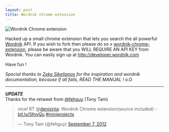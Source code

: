 ```yaml
---
layout: post
title: Wordnik chrome extension
---
```


![Wordnik Chrome extension](https://a248.e.akamai.net/camo.github.com/0983e3fe947a3cefebbbd067351da2d60122d07d/687474703a2f2f662e636c2e6c792f6974656d732f314c3165337331493341306b31793348314a31632f776f72646e696b2d6368726f6d652d657874656e73696f6e2e706e67)

Hacked up a small chrome extension that lets you search the all powerful [Wordnik](http://www.wordnik.com) API.
If you wish to fork then please do so &raquo; [wordnik-chrome-extension](https://github.com/dkabistan/wordnik-chrome-extension), please be aware that you WILL REQUIRE AN API KEY from Wordnik. You can easily sign up at http://developer.wordnik.com

Have fun !


_Special thanks to [Zeke Sikelianos](http://github.com/zeke) for the inspiration and wordnik documentation, because if all fails, READ THE MANUAL !_ o.O

---

**_UPDATE_**  
Thanks for the retweet from [@fehguy](http://www.twitter.com/fehguy) (Tony Tam)

<blockquote class="twitter-tweet tw-align-center"><p>nice! RT @<a href="https://twitter.com/denisinla">denisinla</a>: Wordnik Chrome extension(source included) - <a href="http://t.co/iZJyMuZi" title="http://bit.ly/SfnyQu">bit.ly/SfnyQu</a> <a href="https://twitter.com/search/%23miniprojects">#miniprojects</a></p>&mdash; Tony Tam (@fehguy) <a href="https://twitter.com/fehguy/status/244180159559778304" data-datetime="2012-09-07T21:07:41+00:00">September 7, 2012</a></blockquote>
<script src="//platform.twitter.com/widgets.js" charset="utf-8"></script>